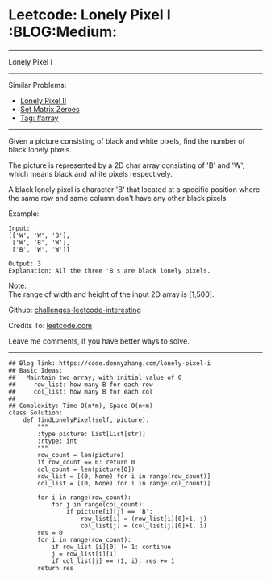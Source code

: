 # Leetcode: Lonely Pixel I     :BLOG:Medium:


---

Lonely Pixel I  

---

Similar Problems:  
-   [Lonely Pixel II](https://code.dennyzhang.com/lonely-pixel-ii)
-   [Set Matrix Zeroes](https://code.dennyzhang.com/set-matrix-zeroes)
-   [Tag: #array](https://code.dennyzhang.com/tag/array)

---

Given a picture consisting of black and white pixels, find the number of black lonely pixels.  

The picture is represented by a 2D char array consisting of 'B' and 'W', which means black and white pixels respectively.  

A black lonely pixel is character 'B' that located at a specific position where the same row and same column don't have any other black pixels.  

Example:  

    Input: 
    [['W', 'W', 'B'],
     ['W', 'B', 'W'],
     ['B', 'W', 'W']]
    
    Output: 3
    Explanation: All the three 'B's are black lonely pixels.

Note:  
The range of width and height of the input 2D array is [1,500].  

Github: [challenges-leetcode-interesting](https://github.com/DennyZhang/challenges-leetcode-interesting/tree/master/lonely-pixel-i)  

Credits To: [leetcode.com](https://leetcode.com/problems/lonely-pixel-i/description/)  

Leave me comments, if you have better ways to solve.  

---

    ## Blog link: https://code.dennyzhang.com/lonely-pixel-i
    ## Basic Ideas:
    ##   Maintain two array, with initial value of 0
    ##     row_list: how many B for each row
    ##     col_list: how many B for each col
    ##
    ## Complexity: Time O(n*m), Space O(n+m)
    class Solution:
        def findLonelyPixel(self, picture):
            """
            :type picture: List[List[str]]
            :rtype: int
            """
            row_count = len(picture)
            if row_count == 0: return 0
            col_count = len(picture[0])
            row_list = [(0, None) for i in range(row_count)]
            col_list = [(0, None) for i in range(col_count)]
    
            for i in range(row_count):
                for j in range(col_count):
                    if picture[i][j] == 'B':
                        row_list[i] = (row_list[i][0]+1, j)
                        col_list[j] = (col_list[j][0]+1, i)
            res = 0
            for i in range(row_count):
                if row_list [i][0] != 1: continue
                j = row_list[i][1]
                if col_list[j] == (1, i): res += 1
            return res